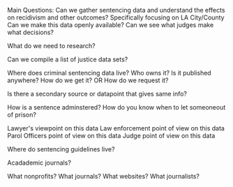 Main Questions: Can we gather sentencing data and understand the effects on recidivism and other outcomes?
Specifically focusing on LA City/County
Can we make this data openly available?
Can we see what judges make what decisions?

What do we need to research?

Can we compile a list of justice data sets?

Where does criminal sentencing data live?
Who owns it?
Is it published anywhere?
How do we get it? OR
How do we request it?

Is there a secondary source or datapoint that gives same info?

How is a sentence adminstered? How do you know when to let someoneout of prison?

Lawyer's viewpoint on this data
Law enforcement point of view on this data
Parol Officers point of view on this data
Judge point of view on this data

Where do sentencing guidelines live?

Acadademic journals?

What nonprofits?
What journals?
What websites?
What journalists?
